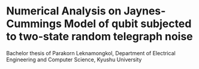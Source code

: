# Numerical Analysis on Jaynes-Cummings Model of qubit subjected to two-state random telegraph noise
Bachelor thesis of Parakorn Leknamongkol, Department of Electrical Engineering and Computer Science, Kyushu University


